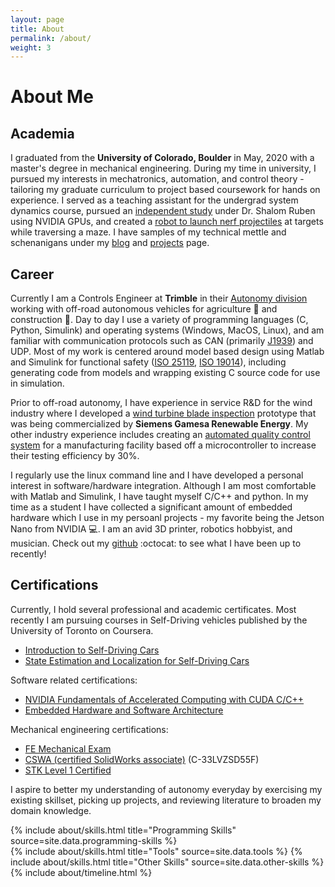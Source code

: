 ```yaml
---
layout: page
title: About
permalink: /about/
weight: 3
---
```


# **About Me**

## Academia
I graduated from the **University of Colorado, Boulder** in May, 2020 with a master's degree in mechanical engineering. During my time in university, I pursued my interests in mechatronics, automation, and control theory - tailoring my graduate curriculum to project based coursework for hands on experience. I served as a teaching assistant for the undergrad system dynamics course, pursued an [independent study](/projects/2-independent-study) under Dr. Shalom Ruben using NVIDIA GPUs, and created a [robot to launch nerf projectiles](/projects/6-mechatronics) at targets while traversing a maze. I have samples of my technical mettle and schenanigans under my [blog](/blog/) and [projects](/projects/) page.


## Career
Currently I am a Controls Engineer at **Trimble** in their <a href="https://autonomy.trimble.com/en/" target="_blank">Autonomy division</a> working with off-road autonomous vehicles for agriculture :tractor: and construction :construction:. Day to day I use a variety of programming languages (C, Python, Simulink) and operating systems (Windows, MacOS, Linux), and am familiar with communication protocols such as CAN (primarily <a href="https://www.csselectronics.com/pages/j1939-explained-simple-intro-tutorial" target="_blank">J1939</a>) and UDP. Most of my work is centered around model based design using Matlab and Simulink for functional safety (<a href="https://www.iso.org/standard/69025.html" target="_blank">ISO 25119</a>, <a href="https://www.iso.org/standard/70715.html" target="_blank">ISO 19014</a>), including generating code from models and wrapping existing C source code for use in simulation. 

Prior to off-road autonomy, I have experience in service R&D for the wind industry where I developed a [wind turbine blade inspection](/projects/1-sgre-project) prototype that was being commercialized by **Siemens Gamesa Renewable Energy**. My other industry experience includes creating an [automated quality control system](/projects/7-automated-quality-control) for a manufacturing facility based off a microcontroller to increase their testing efficiency by 30%. 

I regularly use the linux command line and I have developed a personal interest in software/hardware integration. Although I am most comfortable with Matlab and Simulink, I have taught myself C/C++ and python. In my time as a student I have collected a significant amount of embedded hardware which I use in my persoanl projects - my favorite being the Jetson Nano from NVIDIA :computer:. I am an avid 3D printer, robotics hobbyist, and musician. Check out my [github](https://github.com/RileyKenyon) :octocat: to see what I have been up to recently!

## Certifications
Currently, I hold several professional and academic certificates. Most recently I am pursuing courses in Self-Driving vehicles published by the University of Toronto on Coursera.
* [Introduction to Self-Driving Cars](https://coursera.org/share/032ec70ab4c0c89af6ac137e3cae8d09)
* [State Estimation and Localization for Self-Driving Cars](https://coursera.org/share/99d5d409f171ad2d520ee38bdeeea653)

Software related certifications:
* [NVIDIA Fundamentals of Accelerated Computing with CUDA C/C++](https://courses.nvidia.com/certificates/4b41430edbef4d3591da488224119385)
* [Embedded Hardware and Software Architecture](/img/2019/EmbeddedCert.pdf) 

Mechanical engineering certifications:
* [FE Mechanical Exam](https://account.ncees.org/rn/1995547-1203096-0c607b3)
* [CSWA (certified SolidWorks associate)](https://3dexperience.virtualtester.com/#certvalidate) (C-33LVZSD55F)
* [STK Level 1 Certified](/img/2019/RK_Level1.png)

I aspire to better my understanding of autonomy everyday by exercising my existing skillset, picking up projects, and reviewing literature to broaden my domain knowledge.

<div class="row">
{% include about/skills.html title="Programming Skills" source=site.data.programming-skills %}
<div class="col">
{% include about/skills.html title="Tools" source=site.data.tools %}
{% include about/skills.html title="Other Skills" source=site.data.other-skills %}
</div>
</div>

<div class="row">
{% include about/timeline.html %}
</div>
